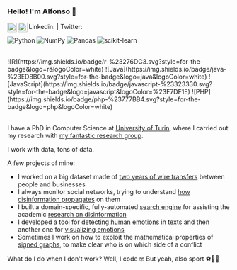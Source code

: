 ### Hello! I'm Alfonso 👋

Linkedin: <a href="https://www.linkedin.com/in/alfonsosemeraro/"><img align="left" src="https://cdn-icons-png.flaticon.com/512/3536/3536505.png" alt="Alfonso Semeraro | LinkedIn" width="21px"/></a> |
Twitter: <a href="https://twitter.com/AlfonsoSemeraro"><img align="left" src="https://cdn-icons-png.flaticon.com/512/3256/3256013.png" alt="Alfonso Semeraro | Twitter" width="21px"/></a>


<!-- <p align="center">
<img style="clip:rect(0px,1000px,200px,0px);" src="https://cutewallpaper.org/21/big-data-wallpaper/Making-Sense-of-Big-Data-Just-Say-the-Words-AW360.jpg" alt="my banner">
</p> -->

<!-- https://github.com/Ileriayo/markdown-badges -->
![Python](https://img.shields.io/badge/python-3670A0?style=for-the-badge&logo=python&logoColor=ffdd54)
![NumPy](https://img.shields.io/badge/numpy-%23013243.svg?style=for-the-badge&logo=numpy&logoColor=white)
![Pandas](https://img.shields.io/badge/pandas-%23150458.svg?style=for-the-badge&logo=pandas&logoColor=white)
![scikit-learn](https://img.shields.io/badge/scikit--learn-%23F7931E.svg?style=for-the-badge&logo=scikit-learn&logoColor=white)
<!-- ![Matplotlib](https://img.shields.io/badge/Matplotlib-%23#ffffff.svg?style=for-the-badge&logo=Matplotlib&logoColor=white) -->
<br>
![R](https://img.shields.io/badge/r-%23276DC3.svg?style=for-the-badge&logo=r&logoColor=white)
![Java](https://img.shields.io/badge/java-%23ED8B00.svg?style=for-the-badge&logo=java&logoColor=white)
![JavaScript](https://img.shields.io/badge/javascript-%23323330.svg?style=for-the-badge&logo=javascript&logoColor=%23F7DF1E)
![PHP](https://img.shields.io/badge/php-%23777BB4.svg?style=for-the-badge&logo=php&logoColor=white)
<br>

<br>

I have a PhD in Computer Science at [University of Turin](http://www.di.unito.it/do/home.pl), where I carried out my research with [my fantastic research group](https://arcs.di.unito.it/).

I work with data, tons of data. 

A few projects of mine:
- I worked on a big dataset made of [two years of wire transfers](https://appliednetsci.springeropen.com/articles/10.1007/s41109-020-00314-x) between people and businesses
- I always monitor social networks, trying to understand [how disinformation propagates](https://epjdatascience.springeropen.com/articles/10.1140/epjds/s13688-022-00342-w) on them
- I built a domain-specific, fully-automated [search engine](http://fakenewsresearch.net/) for assisting the academic [research on disinformation](https://arxiv.org/abs/2109.07909) 
- I developed a tool for [detecting human emotions](https://github.com/alfonsosemeraro/emolib) in texts and then another one for [visualizing emotions](https://github.com/alfonsosemeraro/pyplutchik)
- Sometimes I work on how to exploit the mathematical properties of [signed graphs](https://github.com/alfonsosemeraro/draw_signed_networkx), to make clear who is on which side of a conflict

What do I do when I don't work? Well, I code 🤓
But yeah, also sport ⚽🥊🎾

<!--
**alfonsosemeraro/alfonsosemeraro** is a ✨ _special_ ✨ repository because its `README.md` (this file) appears on your GitHub profile.

Here are some ideas to get you started:

- 🔭 I’m currently working on ...
- 🌱 I’m currently learning ...
- 👯 I’m looking to collaborate on ...
- 🤔 I’m looking for help with ...
- 💬 Ask me about ...
- 📫 How to reach me: ...
- 😄 Pronouns: ...
- ⚡ Fun fact: ...
-->
